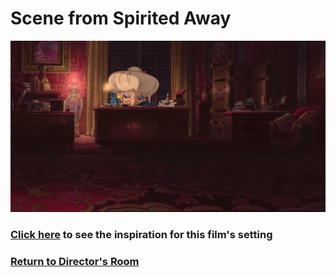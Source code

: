 # Scene from Spirited Away

![yubaba](yubaba.jpeg)
### [Click here](https://github.com/mollyjones2023/ghibli-simulacrum/blob/main/2-ghibli-grand-warehouse/11-directors-room/bathhouse.md) to see the inspiration for this film's setting
### [Return to Director's Room](https://github.com/mollyjones2023/ghibli-simulacrum/blob/main/2-ghibli-grand-warehouse/11-directors-room/room.md)

